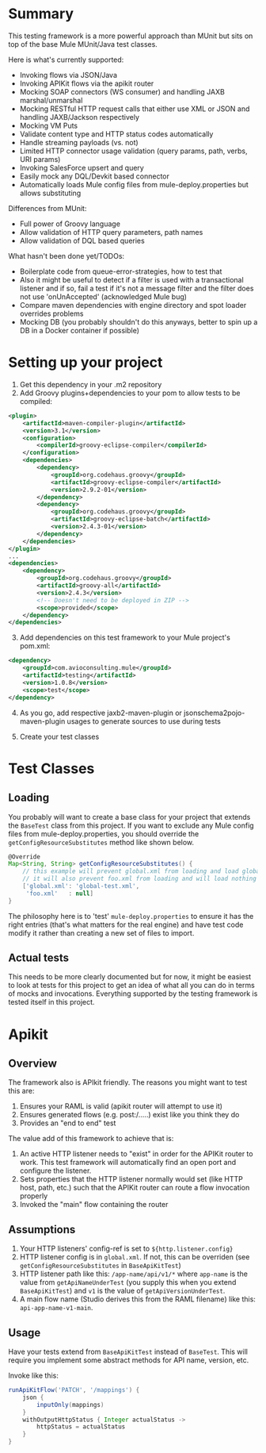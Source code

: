 # Summary

This testing framework is a more powerful approach than MUnit but sits on top of the base Mule MUnit/Java test classes.

Here is what's currently supported:

* Invoking flows via JSON/Java
* Invoking APIKit flows via the apikit router
* Mocking SOAP connectors (WS consumer) and handling JAXB marshal/unmarshal
* Mocking RESTful HTTP request calls that either use XML or JSON and handling JAXB/Jackson respectively
* Mocking VM Puts
* Validate content type and HTTP status codes automatically
* Handle streaming payloads (vs. not)
* Limited HTTP connector usage validation (query params, path, verbs, URI params)
* Invoking SalesForce upsert and query
* Easily mock any DQL/Devkit based connector
* Automatically loads Mule config files from mule-deploy.properties but allows substituting

Differences from MUnit:
* Full power of Groovy language
* Allow validation of HTTP query parameters, path names
* Allow validation of DQL based queries

What hasn't been done yet/TODOs:

* Boilerplate code from queue-error-strategies, how to test that
* Also it might be useful to detect if a filter is used with a transactional listener and if so, fail a test if it's not a message filter and the filter does not use 'onUnAccepted' (acknowledged Mule bug)
* Compare maven dependencies with engine directory and spot loader overrides problems
* Mocking DB (you probably shouldn't do this anyways, better to spin up a DB in a Docker container if possible)

# Setting up your project


1. Get this dependency in your .m2 repository
2. Add Groovy plugins+dependencies to your pom to allow tests to be compiled:
```xml
<plugin>
    <artifactId>maven-compiler-plugin</artifactId>
    <version>3.1</version>
    <configuration>
        <compilerId>groovy-eclipse-compiler</compilerId>
    </configuration>
    <dependencies>
        <dependency>
            <groupId>org.codehaus.groovy</groupId>
            <artifactId>groovy-eclipse-compiler</artifactId>
            <version>2.9.2-01</version>
        </dependency>
        <dependency>
            <groupId>org.codehaus.groovy</groupId>
            <artifactId>groovy-eclipse-batch</artifactId>
            <version>2.4.3-01</version>
        </dependency>
    </dependencies>
</plugin>
...
<dependencies>
    <dependency>
        <groupId>org.codehaus.groovy</groupId>
        <artifactId>groovy-all</artifactId>
        <version>2.4.3</version>
        <!-- Doesn't need to be deployed in ZIP -->
        <scope>provided</scope>
    </dependency>
</dependencies>

```
3. Add dependencies on this test framework to your Mule project's pom.xml:
```xml
<dependency>
    <groupId>com.avioconsulting.mule</groupId>
    <artifactId>testing</artifactId>
    <version>1.0.8</version>
    <scope>test</scope>
</dependency>
```
4. As you go, add respective jaxb2-maven-plugin or jsonschema2pojo-maven-plugin usages to generate sources to use during tests
 
5. Create your test classes

# Test Classes

## Loading

You probably will want to create a base class for your project that extends the `BaseTest` class from this project. If you want to exclude any Mule config files from mule-deploy.properties, you should override the `getConfigResourceSubstitutes` method like shown below.

```groovy
@Override
Map<String, String> getConfigResourceSubstitutes() {
    // this example will prevent global.xml from loading and load global-test.xml instead
    // it will also prevent foo.xml from loading and will load nothing in its place
    ['global.xml': 'global-test.xml',
     'foo.xml'   : null]
}
```

The philosophy here is to 'test' `mule-deploy.properties` to ensure it has the right entries (that's what matters for the real engine) and have test code modify it rather than creating a new set of files to import.

## Actual tests

This needs to be more clearly documented but for now, it might be easiest to look at tests for this project to get an idea of what all you can do in terms of mocks and invocations. Everything supported by the testing framework is tested itself in this project.

# Apikit

## Overview

The framework also is APIkit friendly. The reasons you might want to test this are:

1. Ensures your RAML is valid (apikit router will attempt to use it)
2. Ensures generated flows (e.g. post:/.....) exist like you think they do
3. Provides an "end to end" test

The value add of this framework to achieve that is:

1. An active HTTP listener needs to "exist" in order for the APIKit router to work. This test framework will automatically find an open port and configure the listener.
2. Sets properties that the HTTP listener normally would set (like HTTP host, path, etc.) such that the APIKit router can route a flow invocation properly
3. Invoked the "main" flow containing the router

## Assumptions

1. Your HTTP listeners' config-ref is set to `${http.listener.config}`
1. HTTP listener config is in `global.xml`. If not, this can be overriden (see `getConfigResourceSubstitutes` in `BaseApiKitTest`)
1. HTTP listener path like this: `/app-name/api/v1/*` where `app-name` is the value from `getApiNameUnderTest` (you supply this when you extend `BaseApiKitTest`) and `v1` is the value of `getApiVersionUnderTest`.
1. A main flow name (Studio derives this from the RAML filename) like this: `api-app-name-v1-main`. 

## Usage

Have your tests extend from `BaseApiKitTest` instead of `BaseTest`. This will require you implement some abstract methods for API name, version, etc.

Invoke like this:
```groovy
runApiKitFlow('PATCH', '/mappings') {
    json {
        inputOnly(mappings)
    }
    withOutputHttpStatus { Integer actualStatus ->
        httpStatus = actualStatus
    }
}
```